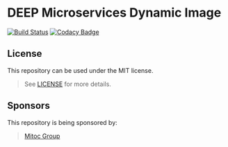 DEEP Microservices Dynamic Image
================================

[![Build Status](https://magnum.travis-ci.com/MitocGroup/deep-microservices-dynamic-image.svg?token=K6deyi9kwkfxRyXwcv6c)](https://magnum.travis-ci.com/MitocGroup/deep-microservices-dynamic-image)
[![Codacy Badge](https://api.codacy.com/project/badge/coverage/a3593630c81d403ca7a31c6e9d2ee82e)](https://www.codacy.com/app/deep-framework/deep-microservices-dynamic-image)

## License

This repository can be used under the MIT license.
> See [LICENSE](LICENSE) for more details.

## Sponsors

This repository is being sponsored by:
> [Mitoc Group](http://www.mitocgroup.com)
